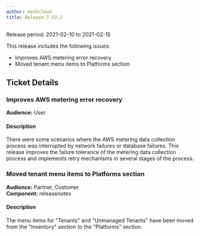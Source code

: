 ```yaml
---
author: meshcloud
title: Release 7.53.2
---
```


Release period: 2021-02-10 to 2021-02-15

This release includes the following issues:
* Improves AWS metering error recovery
* Moved tenant menu items to Platforms section
<!--truncate-->

## Ticket Details
### Improves AWS metering error recovery
**Audience:** User<br>

#### Description
There were some scenarios where the AWS metering data collection process was interrupted by network failures or
database failures. This release improves the failure tolerance of the metering data collection process and implements
retry mechanisms in several stages of the process.

### Moved tenant menu items to Platforms section
**Audience:** Partner, Customer<br>**Component:** releasenotes


#### Description
The menu items for "Tenants" and "Unmanaged Tenants" have been moved from
the "Inventory" section to the "Platforms" section.

